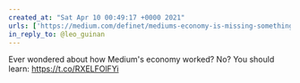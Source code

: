 ```yaml
---
created_at: "Sat Apr 10 00:49:17 +0000 2021"
urls: ['https://medium.com/definet/mediums-economy-is-missing-something-272789f54a54']
in_reply_to: @leo_guinan
---
```


Ever wondered about how Medium's economy worked? No? You should learn: 
https://t.co/RXELFOlFYi